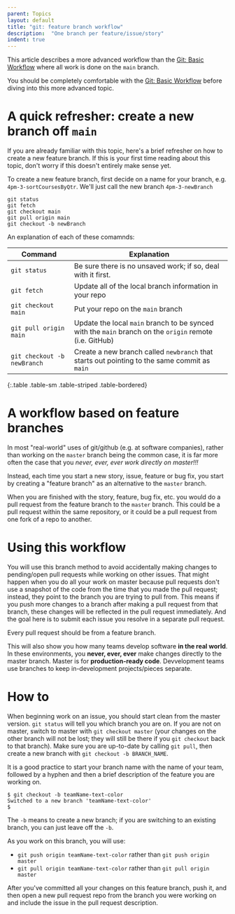 ```yaml
---
parent: Topics
layout: default
title: "git: feature branch workflow"
description:  "One branch per feature/issue/story"
indent: true
---
```


This article describes a more advanced workflow than the [Git: Basic Workflow](/topics/git_basic_workflow/) where all work is done on the `main` branch.

You should be completely comfortable with the [Git: Basic Workflow](/topics/git_basic_workflow/) before diving into this more advanced topic.

# A quick refresher: create a new branch off `main`

If you are already familiar with this topic, here's a brief refresher on how to create a new feature branch.  If this is your first time reading about this topic, don't worry if this doesn't entirely make sense yet.

To create a new feature branch, first decide on a name for your branch, e.g. `4pm-3-sortCoursesByQtr`.  We'll just call the new branch `4pm-3-newBranch`

```
git status
git fetch
git checkout main
git pull origin main
git checkout -b newBranch
```

An explanation of each of these comamnds:

| Command | Explanation |
|---------|-------------|
| `git status` | Be sure there is no unsaved work; if so, deal with it first. |
| `git fetch` | Update all of the local branch information in your repo |
| `git checkout main` | Put your repo on the `main` branch |
| `git pull origin main` | Update the local `main` branch to be synced with the `main` branch on the `origin` remote (i.e. GitHub) |
| `git checkout -b newBranch` | Create a new branch called `newbranch` that starts out pointing to the same commit as `main` |
{:.table .table-sm .table-striped .table-bordered}



# A workflow based on feature branches

In most "real-world" uses of git/github (e.g. at software companies), rather than working on the `master` branch being the common case,
it is far more often the case that you *never, ever, ever work directly on master!!!*

Instead, each time you start a new story, issue, feature or bug fix, you start by creating a "feature branch" as an alternative to the `master` branch.

When you are finished with the story, feature, bug fix, etc. you would do a pull request from the feature branch
to the `master` branch.  This could be a pull request within the same repository, or it could be a pull request from one fork of a repo to another.

# Using this workflow 

You will use this branch method to avoid accidentally making changes to pending/open pull requests while working on other issues. That might happen when you do all your work on master because pull requests don't use a snapshot of the code from the time that you made the pull request; instead, they point to the branch you are trying to pull from. This means if you push more changes to a branch after making a pull request from that branch, these changes will be reflected in the pull request immediately. And the goal here is to submit each issue you resolve in a separate pull request.

Every pull request should be from a feature branch.

This will also show you how many teams develop software **in the real
world**. In these environments, you **never, ever, ever** make changes
directly to the master branch. Master is for **production-ready
code**. Devvelopment teams use branches to keep in-development
projects/pieces separate.

# How to

When beginning work on an issue, you should start clean from the master version. `git status` will tell you which branch you are on. If you are not on master, switch to master with `git checkout master` (your changes on the other branch will not be lost; they will still be there if you `git checkout` back to that branch). Make sure you are up-to-date by calling `git pull`, then create a new branch with `git checkout -b BRANCH_NAME`.

It is a good practice to start your branch name with the name
of your team, followed by a hyphen and then a brief description
of the feature you are working on.

```
$ git checkout -b teamName-text-color
Switched to a new branch 'teamName-text-color'
$
```

The `-b` means to create a new branch; if you are switching to an existing branch, you can just leave off the `-b`. 

As you work on this branch, you will use:

* `git push origin teamName-text-color` rather than `git push origin master`
* `git pull origin teamName-text-color` rather than `git pull origin master`

After you've committed all your changes on this feature branch, push it, and then open a new pull request repo from the branch you were working on and include the issue in the pull request description.
